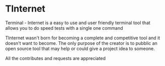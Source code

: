 # TInternet
Terminal - Internet is a easy to use and user friendly terminal tool that allows you to do speed tests with a single one command

TInternet wasn't born for becoming a complete and competitive tool and it doesn't want to become. The only purpose of the creator is to pubblic an open source tool that may help or could give a project idea to someone. 

All the contributes and requests are appreciated
